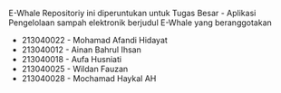 E-Whale
Repositoriy ini diperuntukan untuk Tugas Besar - Aplikasi Pengelolaan sampah elektronik berjudul E-Whale 
yang beranggotakan 

- 213040022 - Mohamad Afandi Hidayat
- 213040012 - Ainan Bahrul Ihsan
- 213040018 - Aufa Husniati
- 213040025 - Wildan Fauzan
- 213040028 - Mochamad Haykal AH
  
